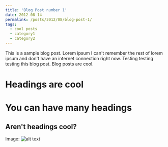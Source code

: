 ```yaml
---
title: 'Blog Post number 1'
date: 2012-08-14
permalink: /posts/2012/08/blog-post-1/
tags:
  - cool posts
  - category1
  - category2
---
```


This is a sample blog post. Lorem ipsum I can't remember the rest of lorem ipsum and don't have an internet connection right now. Testing testing testing this blog post. Blog posts are cool.

Headings are cool
======

You can have many headings
======

Aren't headings cool?
------

Image:
![alt text](../images/bio-photo.jpg "Title")
